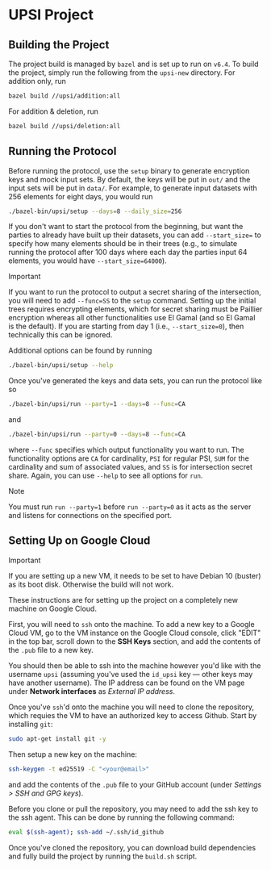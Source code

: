 # UPSI Project

## Building the Project

The project build is managed by `bazel` and is set up to run on `v6.4`. To build the project, simply run the following
from the `upsi-new` directory. For addition only, run
```bash
bazel build //upsi/addition:all
```

For addition & deletion, run
```bash
bazel build //upsi/deletion:all
```

## Running the Protocol

Before running the protocol, use the `setup` binary to generate encryption keys and mock input sets. By default, the keys
will be put in `out/` and the input sets will be put in `data/`. For example, to generate input datasets with 256
elements for eight days, you would run
```bash
./bazel-bin/upsi/setup --days=8 --daily_size=256
```
If you don't want to start the protocol from the beginning, but want the parties to already have built up their
datasets, you can add `--start_size=` to specify how many elements should be in their trees (e.g., to simulate running
the protocol after 100 days where each day the parties input 64 elements, you would have `--start_size=64000`).

> [!IMPORTANT]
> If you want to run the protocol to output a secret sharing of the intersection, you will need to add `--func=SS` to
> the `setup` command. Setting up the initial trees requires encrypting elements, which for secret sharing must be
> Paillier encryption whereas all other functionalities use El Gamal (and so El Gamal is the default). If you are
> starting from day 1 (i.e., `--start_size=0`), then technically this can be ignored.

Additional options can be found by running
```bash
./bazel-bin/upsi/setup --help
```

Once you've generated the keys and data sets, you can run the protocol like so
```bash
./bazel-bin/upsi/run --party=1 --days=8 --func=CA
```
and
```bash
./bazel-bin/upsi/run --party=0 --days=8 --func=CA
```
where `--func` specifies which output functionality you want to run. The functionality options are `CA` for cardinality,
`PSI` for regular PSI, `SUM` for the cardinality and sum of associated values, and `SS` is for intersection secret share.
Again, you can use `--help` to see all options for `run`.

> [!NOTE]
> You must run `run --party=1` before `run --party=0` as it acts as the server and listens for connections on the
> specified port.

## Setting Up on Google Cloud

> [!IMPORTANT]
> If you are setting up a new VM, it needs to be set to have Debian 10 (buster) as its boot disk. Otherwise the
> build will not work.

These instructions are for setting up the project on a completely new machine on Google Cloud.

First, you will need to `ssh` onto the machine. To add a new key to a Google Cloud VM, go to the VM instance on the
Google Cloud console, click "EDIT" in the top bar, scroll down to the **SSH Keys** section, and add the contents of the
`.pub` file to a new key.

You should then be able to ssh into the machine however you'd like with the username `upsi` (assuming you've used the
`id_upsi` key — other keys may have another username). The IP address can be found on the VM page under **Network
interfaces** as _External IP address_.

Once you've `ssh`'d onto the machine you will need to clone the repository, which requies the VM to have an authorized
key to access Github. Start by installing `git`:
```bash
sudo apt-get install git -y
```
Then setup a new key on the machine:
```bash
ssh-keygen -t ed25519 -C "<your@email>"
```
and add the contents of the `.pub` file to your GitHub account (under *Settings > SSH and GPG keys*).

Before you clone or pull the repository, you may need to add the ssh key to the ssh agent. This can be done by running
the following command:
```bash
eval $(ssh-agent); ssh-add ~/.ssh/id_github
```

Once you've cloned the repository, you can download build dependencies and fully build the project by running the
`build.sh` script.
